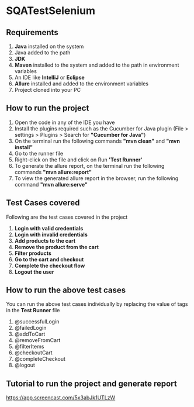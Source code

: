 # SQATestSelenium

## Requirements
1. **Java** installed on the system
2. Java added to the path
3. **JDK**
4. **Maven** installed to the system and added to the path in environment variables
5. An IDE like **IntelliJ** or **Eclipse**
6. **Allure** installed and added to the environment variables
7. Project cloned into your PC

## How to run the project
1. Open the code in any of the IDE you have
2. Install the plugins required such as the Cucumber for Java plugin (File > settings > Plugins > Search for **"Cucumber for Java"**)
3. On the terminal run the following commands **"mvn clean"** and **"mvn install"**
5. Go to the runner file
6. Right-click on the file and click on Run **'Test Runner'**
7. To generate the allure report, on the terminal run the following commands **"mvn allure:report"**
8. To view the generated allure report in the browser, run the following command **"mvn allure:serve"**

## Test Cases covered
Following are the test cases covered in the project
1. **Login with valid credentials**
2. **Login with invalid credentials**
3. **Add products to the cart**
4. **Remove the product from the cart**
5. **Filter products**
6. **Go to the cart and checkout**
7. **Complete the checkout flow**
8. **Logout the user**

## How to run the above test cases
You can run the above test cases individually by replacing the value of tags in the **Test Runner** file
1. @successfulLogin
2. @failedLogin
3. @addToCart
4. @removeFromCart
5. @filterItems
6. @checkoutCart
7. @completeCheckout
8. @logout

## Tutorial to run the project and generate report
https://app.screencast.com/5x3abJk1UTLzW